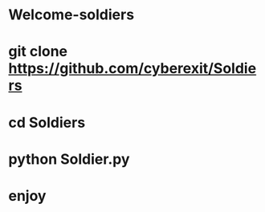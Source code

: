 # Welcome-soldiers
# git clone https://github.com/cyberexit/Soldiers
# cd Soldiers
# python Soldier.py

# enjoy 
